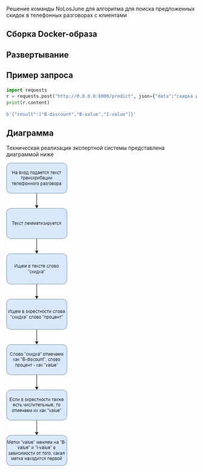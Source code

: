 Решение команды NoLosJune для алгоритма для поиска предложенных скидок в телефонных разговорах с клиентами

## Сборка Docker-образа



## Развертывание



## Пример запроса

```python
import requests
r = requests.post("http://0.0.0.0:8000/predict", json={"data":"скидка два процента"})
print(r.content)
```

```python
b'{"result":["B-discount","B-value","I-value"]}'
```

## Диаграмма

Техническая реализация экспертной системы представлена диаграммой ниже

![diagram](pictures/diagram.jpg)

